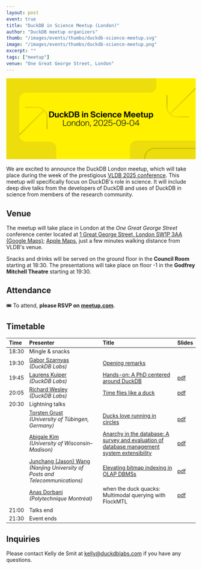 ```yaml
---
layout: post
event: true
title: "DuckDB in Science Meetup (London)"
author: "DuckDB meetup organizers"
thumb: "/images/events/thumbs/duckdb-science-meetup.svg"
image: "/images/events/thumbs/duckdb-science-meetup.png"
excerpt: ""
tags: ["meetup"]
venue: "One Great George Street, London"
---
```


<img src="/images/events/thumbs/duckdb-science-meetup.svg"
     alt="DuckDB in Science Meetup Splashscreen"
     width="680"
     />

We are excited to announce the DuckDB London meetup, which will take place during the week of the prestigious [VLDB 2025 conference](https://vldb.org/2025/). This meetup will specifically focus on DuckDB's role in science. It will include deep dive talks from the developers of DuckDB and uses of DuckDB in science from members of the research community.

## Venue

The meetup will take place in London at the _One Great George Street_ conference center located at [1 Great George Street, London SW1P 3AA (Google Maps)](https://maps.app.goo.gl/DWVGea9utbWp7GRw6); [Apple Maps](https://maps.apple.com/place?address=1%20Great%20George%20Street,%20London,%20SW1P%203AA,%20England&coordinate=51.501103,-0.128750&name=1%20Great%20George%20Street&map=explore), just a few minutes walking distance from VLDB's venue.

Snacks and drinks will be served on the ground floor in the **Council Room** starting at 18:30.
The presentations will take place on floor -1 in the **Godfrey Mitchell Theatre** starting at 19:30.

## Attendance

🎟️ To attend, **please RSVP on [meetup.com](https://www.meetup.com/duckdb/events/310746763/)**.

## Timetable

| Time  | Presenter                                                                                                          | Title                                                                                                                        | Slides                                                                                                                 |
| :---- | :----------------------------------------------------------------------------------------------------------------- | :--------------------------------------------------------------------------------------------------------------------------- | ---------------------------------------------------------------------------------------------------------------------- |
| 18:30 | Mingle & snacks                                                                                                    |                                                                                                                              |                                                                                                                        |
| 19:30 | [Gabor Szarnyas](https://szarnyasg.org)<br>_(DuckDB Labs)_                                                         | [Opening remarks](https://youtu.be/xxCn7uhdDzw)                                                                              |                                                                                                                        |
| 19:45 | [Laurens Kuiper](https://www.linkedin.com/in/lnkuiper/)<br>_(DuckDB Labs)_                                         | [Hands-on: A PhD centered around DuckDB](https://youtu.be/qUrwHCfQIfQ)                                                       | [pdf](https://blobs.duckdb.org/events/duckdb-in-science-london-meetup/laurens-kuiper-a-phd-centered-around-duckdb.pdf) |
| 20:05 | [Richard Wesley](https://www.linkedin.com/in/riwesley/)<br>_(DuckDB Labs)_                                         | [Time flies like a duck](https://youtu.be/Y2XdSyGqI2Q)                                                                       | [pdf](https://blobs.duckdb.org/events/duckdb-in-science-london-meetup/richard-wesley-time-flies-like-a-duck.pdf)       |
| 20:30 | Lightning talks                                                                                                    |                                                                                                                              |                                                                                                                        |
|       | [Torsten Grust](https://db.cs.uni-tuebingen.de/grust)<br>_(University of Tübingen, Germany)_                       | [Ducks love running in circles](https://youtu.be/UJDgt5wiX88)                                                                | [pdf](https://blobs.duckdb.org/events/duckdb-in-science-london-meetup/torsten-grust-ducks-love-running-in-circles.pdf) |
|       | [Abigale Kim](https://www.linkedin.com/in/abigalekim/)<br>_(University of Wisconsin–Madison)_                      | [Anarchy in the database: A survey and evaluation of database management system extensibility](https://youtu.be/WTTiuXFytKQ) | [pdf](https://blobs.duckdb.org/events/duckdb-in-science-london-meetup/abigale-kim-anarchy-in-the-database.pdf)         |
|       | [Junchang (Jason) Wang](https://junchangwang.github.io/)<br>_(Nanjing University of Posts and Telecommunications)_ | [Elevating bitmap indexing in OLAP DBMSs](https://youtu.be/ioqTlCD_q6o)                                                      | [pdf](https://blobs.duckdb.org/events/duckdb-in-science-london-meetup/junchang-bitmap-indexing-cubit.pdf)              |
|       | [Anas Dorbani](https://www.linkedin.com/in/anasdorbani/)<br>_(Polytechnique Montréal)_                             | when the duck quacks: Multimodal querying with FlockMTL                                                                      | [pdf](https://blobs.duckdb.org/events/duckdb-in-science-london-meetup/anas-dorbani-flockmtl.pdf)                       |
| 21:00 | Talks end                                                                                                          |                                                                                                                              |                                                                                                                        |
| 21:30 | Event ends                                                                                                         |                                                                                                                              |                                                                                                                        |

## Inquiries

Please contact Kelly de Smit at [kelly@duckdblabs.com](mailto:kelly@duckdblabs.com) if you have any questions.
